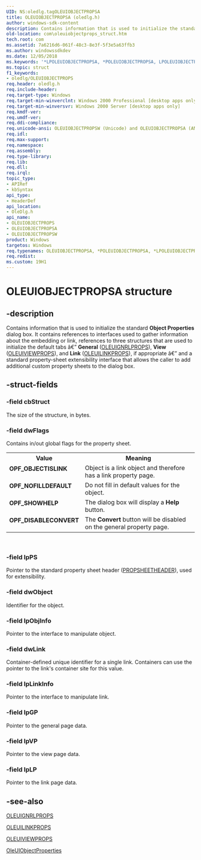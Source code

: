```yaml
---
UID: NS:oledlg.tagOLEUIOBJECTPROPSA
title: OLEUIOBJECTPROPSA (oledlg.h)
author: windows-sdk-content
description: Contains information that is used to initialize the standard Object Properties dialog box.
old-location: com\oleuiobjectprops_struct.htm
tech.root: com
ms.assetid: 7a6216d6-061f-48c3-8e3f-5f3e5a63ffb3
ms.author: windowssdkdev
ms.date: 12/05/2018
ms.keywords: '*LPOLEUIOBJECTPROPSA, *POLEUIOBJECTPROPSA, LPOLEUIOBJECTPROPS, LPOLEUIOBJECTPROPS structure pointer [COM], OLEUIOBJECTPROPS, OLEUIOBJECTPROPS structure [COM], OLEUIOBJECTPROPSA, OLEUIOBJECTPROPSW, OPF_DISABLECONVERT, OPF_NOFILLDEFAULT, OPF_OBJECTISLINK, OPF_SHOWHELP, POLEUIOBJECTPROPS, POLEUIOBJECTPROPS structure pointer [COM], _ole_OLEUIOBJECTPROPS, com.oleuiobjectprops_struct, oledlg/LPOLEUIOBJECTPROPS, oledlg/OLEUIOBJECTPROPS, oledlg/OLEUIOBJECTPROPSA, oledlg/OLEUIOBJECTPROPSW, oledlg/POLEUIOBJECTPROPS'
ms.topic: struct
f1_keywords:
- oledlg/OLEUIOBJECTPROPS
req.header: oledlg.h
req.include-header: 
req.target-type: Windows
req.target-min-winverclnt: Windows 2000 Professional [desktop apps only]
req.target-min-winversvr: Windows 2000 Server [desktop apps only]
req.kmdf-ver: 
req.umdf-ver: 
req.ddi-compliance: 
req.unicode-ansi: OLEUIOBJECTPROPSW (Unicode) and OLEUIOBJECTPROPSA (ANSI)
req.idl: 
req.max-support: 
req.namespace: 
req.assembly: 
req.type-library: 
req.lib: 
req.dll: 
req.irql: 
topic_type:
- APIRef
- kbSyntax
api_type:
- HeaderDef
api_location:
- OleDlg.h
api_name:
- OLEUIOBJECTPROPS
- OLEUIOBJECTPROPSA
- OLEUIOBJECTPROPSW
product: Windows
targetos: Windows
req.typenames: OLEUIOBJECTPROPSA, *POLEUIOBJECTPROPSA, *LPOLEUIOBJECTPROPSA
req.redist: 
ms.custom: 19H1
---
```


# OLEUIOBJECTPROPSA structure


## -description


Contains information that is used to initialize the standard <b>Object Properties</b> dialog box. It contains references to interfaces used to gather information about the embedding or link, references to three structures that are used to initialize the default tabs â€” <b>General</b> (<a href="https://docs.microsoft.com/windows/desktop/api/oledlg/ns-oledlg-tagoleuignrlpropsa">OLEUIGNRLPROPS</a>), <b>View</b> (<a href="https://docs.microsoft.com/windows/desktop/api/oledlg/ns-oledlg-tagoleuiviewpropsa">OLEUIVIEWPROPS</a>), and <b>Link</b> (<a href="https://docs.microsoft.com/windows/desktop/api/oledlg/ns-oledlg-tagoleuilinkpropsa">OLEUILINKPROPS</a>), if appropriate â€” and a standard property-sheet extensibility interface that allows the caller to add additional custom property sheets to the dialog box.




## -struct-fields




### -field cbStruct

The size of the structure, in bytes.


### -field dwFlags

Contains in/out global flags for the property sheet.

<table>
<tr>
<th>Value</th>
<th>Meaning</th>
</tr>
<tr>
<td width="40%"><a id="OPF_OBJECTISLINK"></a><a id="opf_objectislink"></a><dl>
<dt><b>OPF_OBJECTISLINK</b></dt>
</dl>
</td>
<td width="60%">
Object is a link object and therefore has a link property page.

</td>
</tr>
<tr>
<td width="40%"><a id="OPF_NOFILLDEFAULT"></a><a id="opf_nofilldefault"></a><dl>
<dt><b>OPF_NOFILLDEFAULT</b></dt>
</dl>
</td>
<td width="60%">
Do not fill in default values for the object.

</td>
</tr>
<tr>
<td width="40%"><a id="OPF_SHOWHELP"></a><a id="opf_showhelp"></a><dl>
<dt><b>OPF_SHOWHELP</b></dt>
</dl>
</td>
<td width="60%">
The dialog box will display a <b>Help</b> button.

</td>
</tr>
<tr>
<td width="40%"><a id="OPF_DISABLECONVERT"></a><a id="opf_disableconvert"></a><dl>
<dt><b>OPF_DISABLECONVERT</b></dt>
</dl>
</td>
<td width="60%">
The <b>Convert</b> button will be disabled on the general property page.

</td>
</tr>
</table>
 


### -field lpPS

Pointer to the standard property sheet header (<a href="https://docs.microsoft.com/windows/desktop/api/prsht/ns-prsht-propsheetheadera_v2">PROPSHEETHEADER</a>), used for extensibility.


### -field dwObject

Identifier for the object.


### -field lpObjInfo

Pointer to the interface to manipulate object.


### -field dwLink

Container-defined unique identifier for a single link. Containers can use the pointer to the link's container site for this value.


### -field lpLinkInfo

 Pointer to the interface to manipulate link.


### -field lpGP

 Pointer to the general page data.


### -field lpVP

Pointer to the view page data.


### -field lpLP

Pointer to the link page data.


## -see-also




<a href="https://docs.microsoft.com/windows/desktop/api/oledlg/ns-oledlg-tagoleuignrlpropsa">OLEUIGNRLPROPS</a>



<a href="https://docs.microsoft.com/windows/desktop/api/oledlg/ns-oledlg-tagoleuilinkpropsa">OLEUILINKPROPS</a>



<a href="https://docs.microsoft.com/windows/desktop/api/oledlg/ns-oledlg-tagoleuiviewpropsa">OLEUIVIEWPROPS</a>



<a href="https://docs.microsoft.com/windows/desktop/api/oledlg/nf-oledlg-oleuiobjectpropertiesa">OleUIObjectProperties</a>
 

 


